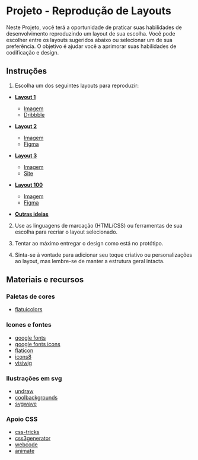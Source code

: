 # Projeto - Reprodução de Layouts 

Neste Projeto, você terá a oportunidade de praticar suas habilidades de desenvolvimento reproduzindo um layout de sua escolha. Você pode escolher entre os layouts sugeridos abaixo ou selecionar um de sua preferência. O objetivo é ajudar você a aprimorar suas habilidades de codificação e design.

## Instruções

1. Escolha um dos seguintes layouts para reproduzir:

- [**Layout 1**](layouts/layout_01.jpg)

    - [Imagem](layouts/layout_01.jpg)
    - [Dribbble](https://dribbble.com/shots/1909778-Personal-Website/attachments/996318?mode=media)

- [**Layout 2**](layouts/layout_02.png)

    - [Imagem](layouts/layout_02.png)
    - [Figma](https://www.figma.com/file/gAmmWGkiJm28Tg8ZLf861g/Cash-App-Landing-Page-Website-Clone-(Community)?type=design&node-id=114%3A0&mode=design&t=0KQjdI4wGdxcBDCk-1)

- [**Layout 3**](layouts/layout_03.png)

    - [Imagem](layouts/layout_03.png)
    - [Site](https://bio.digitalcollege.com.br/)

- [**Layout 100**](layouts/layout_100.png)

    - [Imagem](layouts/layout_100.png)
    - [Figma](https://www.figma.com/file/3ydszXQIlL2yi8YCLJF7ui/Ronier-landing-(Copy)?type=design&node-id=6%3A9&mode=design&t=BQaWyvB8x3tViXQ3-1)


- [**Outras ideias**](https://github.com/digitalcollegebr/fullstack-avaliacoes/tree/main/Modulo_I/II-HTML_e_CSS/imagens)

2. Use as linguagens de marcação (HTML/CSS) ou ferramentas de sua escolha para recriar o layout selecionado.

3. Tentar ao máximo entregar o design como está no protótipo.

4. Sinta-se à vontade para adicionar seu toque criativo ou personalizações ao layout, mas lembre-se de manter a estrutura geral intacta.

## Materiais e recursos

### Paletas de cores

- [flatuicolors](https://flatuicolors.com)

### Icones e fontes

- [google fonts](https://fonts.google.com)
- [google fonts icons](https://fonts.google.com/icons)
- [flaticon](https://www.flaticon.com/)
- [icons8](https://icons8.com.br/)
- [visiwig](https://www.visiwig.com/icons/)

### Ilustrações em svg

- [undraw](https://undraw.co/illustrations)
- [coolbackgrounds](https://coolbackgrounds.io/)
- [svgwave](https://svgwave.in/)

### Apoio CSS

- [css-tricks](https://css-tricks.com/)
- [css3generator](https://css3generator.com/)
- [webcode](https://webcode.tools/)
- [animate](https://animate.style/)
